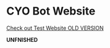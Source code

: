 <h1> CYO Bot Website</h1>

<a href="https://mrcyodev.github.io/CYO-Web/"> Check out Test Website OLD VERSION </a>

<b> UNFNISHED </b>
